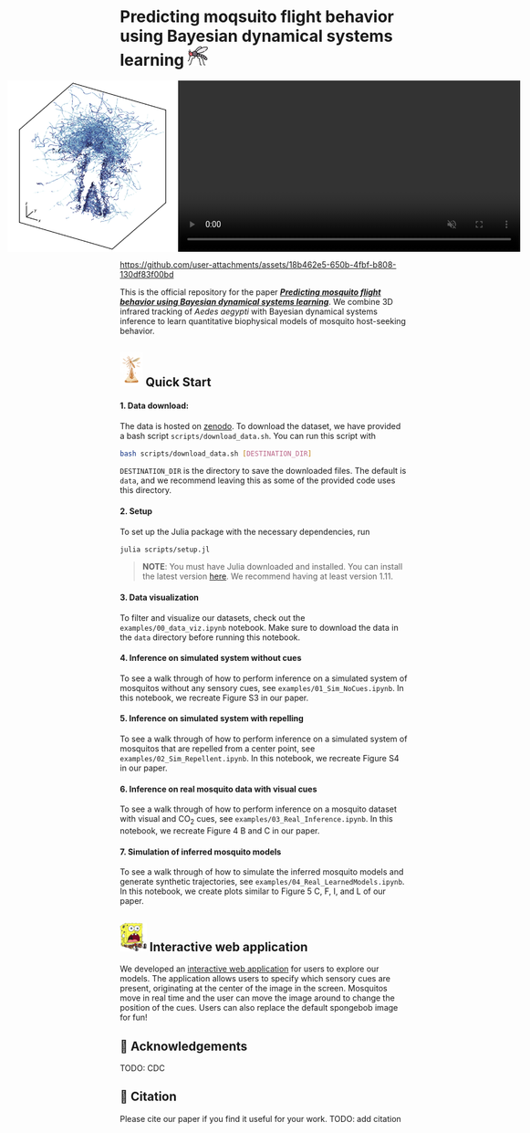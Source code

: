 # Predicting moqsuito flight behavior using Bayesian dynamical systems learning <img src="docs/mosquito.png" alt="mosquito" height="35"/>

<div align="center" style="display: flex; justify-content: center; align-items: center;">
	<img src="docs/human_3d_tracks.png" alt="logo" height="300"></img>
	<video height="300" autoplay loop muted playsinline>
		<source src="docs/human_experiment.mp4" type="video/mp4">
		Your browser does not support the video tag.
	</video>
</div>


https://github.com/user-attachments/assets/18b462e5-650b-4fbf-b808-130df83f00bd



This is the official repository for the paper [**_Predicting mosquito flight behavior using Bayesian dynamical systems learning_**](link_to_paper_coming_soon).
We combine 3D infrared tracking of *Aedes aegypti* with Bayesian dynamical systems inference to learn quantitative biophysical models of mosquito host-seeking behavior.

## <img src="docs/mosquito_launch.png" alt="mosquito" height="60"/> Quick Start

#### 1. Data download:
The data is hosted on [zenodo](https://zenodo.org/records/15277051). To download the dataset, we have provided a bash script `scripts/download_data.sh`. You can run this script with
```bash
bash scripts/download_data.sh [DESTINATION_DIR] 
```
`DESTINATION_DIR` is the directory to save the downloaded files. The default is `data`, and we recommend leaving this as some of the provided code uses this directory.
#### 2. Setup
To set up the Julia package with the necessary dependencies, run
```bash
julia scripts/setup.jl
```
> **NOTE**: You must have Julia downloaded and installed. You can install the latest version [here](https://julialang.org/downloads/). We recommend having at least version 1.11.
#### 3. Data visualization
To filter and visualize our datasets, check out the `examples/00_data_viz.ipynb` notebook. Make sure to download the data in the `data` directory before running this notebook.
#### 4. Inference on simulated system without cues
To see a walk through of how to perform inference on a simulated system of mosquitos without any sensory cues, see `examples/01_Sim_NoCues.ipynb`. In this notebook, we recreate Figure S3 in our paper.
#### 5. Inference on simulated system with repelling
To see a walk through of how to perform inference on a simulated system of mosquitos that are repelled from a center point, see `examples/02_Sim_Repellent.ipynb`. In this notebook, we recreate Figure S4 in our paper.
#### 6. Inference on real mosquito data with visual cues
To see a walk through of how to perform inference on a mosquito dataset with visual and CO<sub>2</sub> cues, see `examples/03_Real_Inference.ipynb`. In this notebook, we recreate Figure 4 B and C in our paper.
#### 7. Simulation of inferred mosquito models
To see a walk through of how to simulate the inferred mosquito models and generate synthetic trajectories, see `examples/04_Real_LearnedModels.ipynb`. In this notebook, we create plots similar to Figure 5 C, F, I, and L of our paper.

## <img src="docs/spongebob.png" alt="spongebob" height="50"/> Interactive web application
We developed an [interactive web application](mosquitoapp-production.up.railway.app) for users to explore our models. The application allows users to specify which sensory cues are present, originating at the center of the image in the screen. Mosquitos move in real time and the user can move the image around to change the position of the cues. Users can also replace the default spongebob image for fun!

## 🙏 Acknowledgements
TODO: CDC

## 📌 Citation
Please cite our paper if you find it useful for your work.
TODO: add citation
